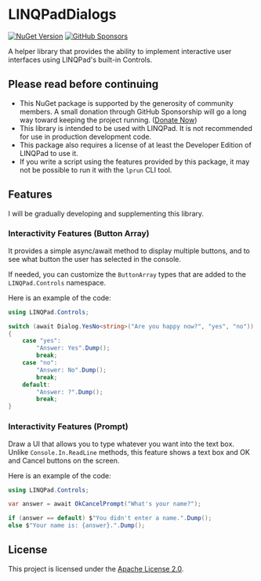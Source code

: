 # LINQPadDialogs

[![NuGet Version](https://img.shields.io/nuget/v/LINQPadDialogs)](https://www.nuget.org/packages/LINQPadDialogs/) [![GitHub Sponsors](https://img.shields.io/github/sponsors/rkttu)](https://github.com/sponsors/rkttu/)

A helper library that provides the ability to implement interactive user interfaces using LINQPad's built-in Controls.

## Please read before continuing

- This NuGet package is supported by the generosity of community members. A small donation through GitHub Sponsorship will go a long way toward keeping the project running. ([Donate Now](https://github.com/sponsors/rkttu/))
- This library is intended to be used with LINQPad. It is not recommended for use in production development code.
- This package also requires a license of at least the Developer Edition of LINQPad to use it.
- If you write a script using the features provided by this package, it may not be possible to run it with the `lprun` CLI tool.

## Features

I will be gradually developing and supplementing this library.

### Interactivity Features (Button Array)

It provides a simple async/await method to display multiple buttons, and to see what button the user has selected in the console.

If needed, you can customize the `ButtonArray` types that are added to the `LINQPad.Controls` namespace.

Here is an example of the code:

```csharp
using LINQPad.Controls;

switch (await Dialog.YesNo<string>("Are you happy now?", "yes", "no"))
{
	case "yes":
		"Answer: Yes".Dump();
		break;
	case "no":
		"Answer: No".Dump();
		break;
	default:
		"Answer: ?".Dump();
		break;
}
```

### Interactivity Features (Prompt)

Draw a UI that allows you to type whatever you want into the text box. Unlike `Console.In.ReadLine` methods, this feature shows a text box and OK and Cancel buttons on the screen.

Here is an example of the code:

```csharp
using LINQPad.Controls;

var answer = await OkCancelPrompt("What's your name?");

if (answer == default) $"You didn't enter a name.".Dump();
else $"Your name is: {answer}.".Dump();
```

## License

This project is licensed under the [Apache License 2.0](./LICENSE).
